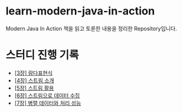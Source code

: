 # learn-modern-java-in-action
Modern Java In Action 책을 읽고 토론한 내용을 정리한 Repository입니다.

# 스터디 진행 기록
- [[3장] 람다표현식](https://github.com/happy-developers/learn-modern-java-in-action/issues/1)
- [[4장] 스트림 소개](https://github.com/happy-developers/learn-modern-java-in-action/issues/2)
- [[5장] 스트림 활용](https://github.com/happy-developers/learn-modern-java-in-action/issues/3)
- [[6장] 스트림으로 데이터 수집](https://github.com/happy-developers/learn-modern-java-in-action/issues/4)
- [[7장] 병렬 데이터와 처리 성능](https://github.com/happy-developers/learn-modern-java-in-action/issues/5)
